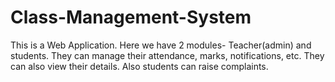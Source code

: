 # Class-Management-System
This is a Web Application. Here we have 2 modules- Teacher(admin) and students. They can manage their attendance, marks, notifications, etc. They can also view their details. Also students can raise complaints.
